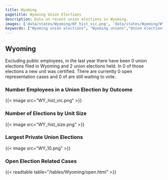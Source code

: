 ```yaml
---
title: Wyoming
pagetitle: Wyoming Union Elections
description: Data on recent union elections in Wyoming.
images: ['data/states/Wyoming/WY_hist_vic.png', 'data/states/Wyoming/WY_hist_size.png', 'data/states/Wyoming/WY_10.png']
keywords: ["Wyoming union elections", "Wyoming unions","Union elections"]
---
```

##  Wyoming

Excluding public employees, in the last year there have been 0 union elections filed in Wyoming and 2 union elections held. In 0 of those elections a new unit was certified. There are currently 0 open representation cases and 0 of are still waiting to vote.

### Number Employees in a Union Election by Outcome
{{< image src="WY_hist_vic.png" >}}

### Number of Elections by Unit Size
{{< image src="WY_hist_size.png" >}}

### Largest Private Union Elections
{{< image src="WY_10.png" >}}

### Open Election Related Cases
{{< readtable table="/tables/Wyoming/open.html" >}}

